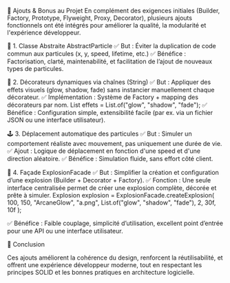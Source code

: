 🚀 Ajouts & Bonus au Projet
En complément des exigences initiales (Builder, Factory, Prototype, Flyweight, Proxy, Decorator), plusieurs ajouts fonctionnels ont été intégrés pour améliorer la qualité, la modularité et l'expérience développeur.

🧱 1. Classe Abstraite AbstractParticle
✅ But : Éviter la duplication de code commun aux particules (x, y, speed, lifetime, etc.)
✅ Bénéfice : Factorisation, clarté, maintenabilité, et facilitation de l’ajout de nouveaux types de particules.

🎨 2. Décorateurs dynamiques via chaînes (String)
✅ But : Appliquer des effets visuels (glow, shadow, fade) sans instancier manuellement chaque décorateur.
✅ Implémentation : Système de Factory + mapping des décorateurs par nom.
List<String> effets = List.of("glow", "shadow", "fade");
✅ Bénéfice : Configuration simple, extensibilité facile (par ex. via un fichier JSON ou une interface utilisateur).

🕹 3. Déplacement automatique des particules
✅ But : Simuler un comportement réaliste avec mouvement, pas uniquement une durée de vie.
✅ Ajout : Logique de déplacement en fonction d'une speed et d'une direction aléatoire.
✅ Bénéfice : Simulation fluide, sans effort côté client.

🧰 4. Façade ExplosionFacade
✅ But : Simplifier la création et configuration d’une explosion (Builder + Decorator + Factory).
✅ Fonction : Une seule interface centralisée permet de créer une explosion complète, décorée et prête à simuler.
Explosion explosion = ExplosionFacade.createExplosion(
    100, 150, "ArcaneGlow", "a.png", 
    List.of("glow", "shadow", "fade"), 
    2, 30f, 10f
);

✅ Bénéfice : Faible couplage, simplicité d’utilisation, excellent point d’entrée pour une API ou une interface utilisateur.

📌 Conclusion

Ces ajouts améliorent la cohérence du design, renforcent la réutilisabilité, et offrent une expérience développeur moderne, tout en respectant les principes SOLID et les bonnes pratiques en architecture logicielle.
